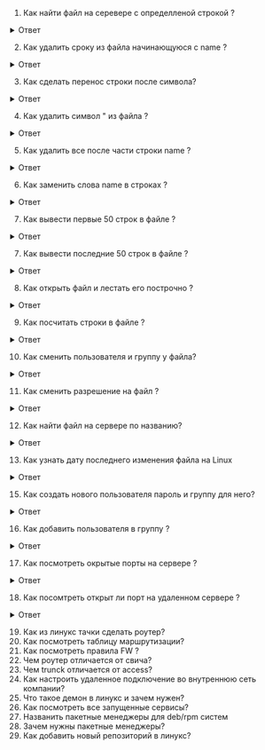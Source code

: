 1. Как найти файл на серевере с определленой строкой ? 
<details>
  <summary>Ответ</summary>
grep -r -n строка / 
</details>

2. Как удалить сроку из файла начинающуюся с name ?
<details>
  <summary>Ответ</summary>
 sed '/"name"/d'
</details> 

3. Как сделать перенос строки после символа?
<details>
  <summary>Ответ</summary>
 Перенос строки после [
tr "[" "\n"
</details>

4.  Как удалить символ " из файла  ?
<details>
  <summary>Ответ</summary>
sed 's/"//g'
</details>

5. Как удалить все после части строки name ? 
<details>
  <summary>Ответ</summary>
 sed -r 's/ name .+//'
</details>

6. Как заменить слова name в строках ?
<details>
  <summary>Ответ</summary>
 sed -r 's|name .| Test |'
</details>

7. Как вывести первые 50 строк в файле ? 
<details>
  <summary>Ответ</summary>
head -50 namefile 
</details>

7. Как вывести последние 50 строк в файле ?
<details>
  <summary>Ответ</summary>
tail -50 namefile 
</details>

8. Как открыть файл и лестать его построчно ? 
<details>
  <summary>Ответ</summary>
less namefi 
</details>

9. Как посчитать строки в файле ? 
<details>
  <summary>Ответ</summary>
cat namefile | wc -l 
</details>

10. Как сменить пользователя и группу у файла? 
<details>
  <summary>Ответ</summary>
chown new-name:new-grup namefile. 
Если папка с файлами то 
chown -R  new-name:new-grup namedir
</details>

11. Как сменить разрешение на файл ? 
<details>
  <summary>Ответ</summary>
chmod 765 namefile. 
Если папка с файлами то
chmod -R 765 namedir. 


Расшифровка 


-rwxrw-r-x alex admins namefile


7 - чтение запись и выполнение для пользователя alex


6 - чтение и запись для группы admins


5 - чтение и выполнение для остальных пользователей


---------
0 - никаких прав;


1 - только выполнение;


2 - только запись;


3 - выполнение и запись;


4 -  только чтение;


5 - чтение и выполнение;


6 - чтение и запись;


7 - чтение запись и выполнение.


-rwxrw-r-x alex admins namefile

u - владелец файла;

g - группа файла;

o - все остальные пользователи

r - чтение;


w - запись;


x - выполнение;


s - выполнение  от имени суперпользователя (дополнительный);
</details>

12. Как найти файл на сервере по названию?
<details>
  <summary>Ответ</summary>
Find  директория -iname название файла
</details>

13. Как узнать дату последнего изменения файла на Linux
<details>
  <summary>Ответ</summary>
stat filename или если нужна только дата stat -c ‘%y’ filename
</details>

15. Как создать нового пользователя пароль и группу для него?
<details>
  <summary>Ответ</summary>
useradd username - новый пользователь

passwd username - пароль для него 

groupadd name - группа для него

useradd -m username - создать домашнюю директорию для пользователя
</details>

16. Как добавить пользователя в группу ?
<details>
  <summary>Ответ</summary>
usermod -a -G groupname username

Например, чтобы добавить пользователя linuxize в группу sudo , вы должны выполнить следующую команду:

sudo usermod -a -G sudo username
</details>

17. Как посмотреть окрытые порты на сервере ?
<details>
  <summary>Ответ</summary>
ss -ntlp 
</details>

18. Как посомтреть открыт ли порт на удаленном сервере ? 
<details>
  <summary>Ответ</summary>
telnet IP PORT 
nmap IP -p PORT 

</details>

19. Как из линукс тачки сделать роутер?
20. Как посмотреть таблицу маршрутизации?
21. Как посмотреть правила FW ?
22. Чем роутер отличается от свича?
23. Чем trunck отличается от access?
24. Как настроить удаленное подключение во внутреннюю сеть компании?
25. Что такое демон в линукс и зачем нужен?
26. Как посмотреть все запущенные сервисы?
27. Названить пакетные менеджеры для deb/rpm систем
28. Зачем нужны пакетные менеджеры?
29. Как добавить новый репозиторий в линукс?
